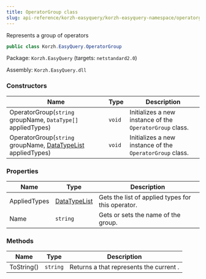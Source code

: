 ```yaml
---
title: OperatorGroup class
slug: api-reference/korzh-easyquery/korzh-easyquery-namespace/operatorgroup-class
---
```



Represents a group of operators
```csharp
public class Korzh.EasyQuery.OperatorGroup

```
Package: `Korzh.EasyQuery` (targets: `netstandard2.0`)

Assembly: `Korzh.EasyQuery.dll`

### Constructors

| Name | Type | Description | 
| --- | --- | --- | 
| OperatorGroup(`string` groupName, `DataType[]` appliedTypes) | `void` | Initializes a new instance of the `OperatorGroup` class. | 
| OperatorGroup(`string` groupName, [DataTypeList](/api-reference/easydata-core/easydata-namespace/datatypelist-class) appliedTypes) | `void` | Initializes a new instance of the `OperatorGroup` class. | 


### Properties

| Name | Type | Description | 
| --- | --- | --- | 
| AppliedTypes | [DataTypeList](/api-reference/easydata-core/easydata-namespace/datatypelist-class) | Gets the list of applied types for this operator. | 
| Name | `string` | Gets or sets the name of the group. | 


### Methods

| Name | Type | Description | 
| --- | --- | --- | 
| ToString() | `string` | Returns a <see cref="T:System.String"></see> that represents the current <see cref="T:System.Object"></see>. |